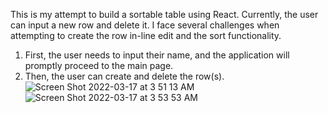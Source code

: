This is my attempt to build a sortable table using React. Currently, the user can input a new row and delete it. I face several challenges when attempting to create the row in-line edit and the sort functionality. 
1) First, the user needs to input their name, and the application will promptly proceed to the main page.
2) Then, the user can create and delete the row(s). 
![Screen Shot 2022-03-17 at 3 51 13 AM](https://user-images.githubusercontent.com/61608148/158762311-fe070178-6e40-4a0b-8735-55282e249b1d.png)
![Screen Shot 2022-03-17 at 3 53 53 AM](https://user-images.githubusercontent.com/61608148/158762409-a6c86777-a3a1-418d-9d3d-2c0e60c8e209.png)
